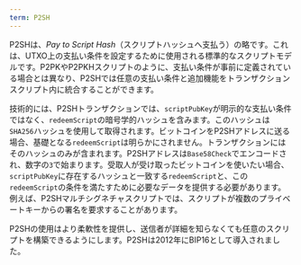 ```yaml
---
term: P2SH
---
```


P2SHは、*Pay to Script Hash*（スクリプトハッシュへ支払う）の略です。これは、UTXO上の支払い条件を設定するために使用される標準的なスクリプトモデルです。P2PKやP2PKHスクリプトのように、支払い条件が事前に定義されている場合とは異なり、P2SHでは任意の支払い条件と追加機能をトランザクションスクリプト内に統合することができます。

技術的には、P2SHトランザクションでは、`scriptPubKey`が明示的な支払い条件ではなく、`redeemScript`の暗号学的ハッシュを含みます。このハッシュは`SHA256`ハッシュを使用して取得されます。ビットコインをP2SHアドレスに送る場合、基礎となる`redeemScript`は明らかにされません。トランザクションにはそのハッシュのみが含まれます。P2SHアドレスは`Base58Check`でエンコードされ、数字の`3`で始まります。受取人が受け取ったビットコインを使いたい場合、`scriptPubKey`に存在するハッシュと一致する`redeemScript`と、この`redeemScript`の条件を満たすために必要なデータを提供する必要があります。例えば、P2SHマルチシグネチャスクリプトでは、スクリプトが複数のプライベートキーからの署名を要求することがあります。

P2SHの使用はより柔軟性を提供し、送信者が詳細を知らなくても任意のスクリプトを構築できるようにします。P2SHは2012年にBIP16として導入されました。